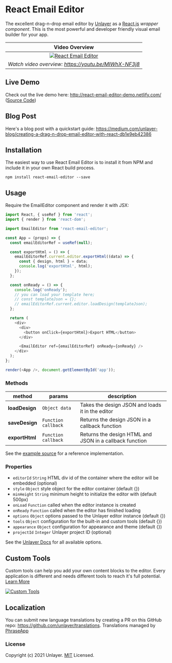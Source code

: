 # React Email Editor

The excellent drag-n-drop email editor by [Unlayer](https://unlayer.com/embed) as a [React.js](http://facebook.github.io/react) _wrapper component_. This is the most powerful and developer friendly visual email builder for your app.

|                                                          Video Overview                                                           |
| :-------------------------------------------------------------------------------------------------------------------------------: |
| [![React Email Editor](https://unroll-assets.s3.amazonaws.com/unlayervideotour.png)](https://www.youtube.com/watch?v=MIWhX-NF3j8) |
|                                       _Watch video overview: https://youtu.be/MIWhX-NF3j8_                                        |

## Live Demo

Check out the live demo here: http://react-email-editor-demo.netlify.com/ ([Source Code](https://github.com/unlayer/react-email-editor/blob/master/demo/src/index.js))

## Blog Post

Here's a blog post with a quickstart guide: https://medium.com/unlayer-blog/creating-a-drag-n-drop-email-editor-with-react-db1e9eb42386

## Installation

The easiest way to use React Email Editor is to install it from NPM and include it in your own React build process.

```
npm install react-email-editor --save
```

## Usage

Require the EmailEditor component and render it with JSX:

```javascript
import React, { useRef } from 'react';
import { render } from 'react-dom';

import EmailEditor from 'react-email-editor';

const App = (props) => {
  const emailEditorRef = useRef(null);

  const exportHtml = () => {
    emailEditorRef.current.editor.exportHtml((data) => {
      const { design, html } = data;
      console.log('exportHtml', html);
    });
  };

  const onReady = () => {
    console.log('onReady');
    // you can load your template here;
    // const templateJson = {};
    // emailEditorRef.current.editor.loadDesign(templateJson);
  };

  return (
    <div>
      <div>
        <button onClick={exportHtml}>Export HTML</button>
      </div>

      <EmailEditor ref={emailEditorRef} onReady={onReady} />
    </div>
  );
};

render(<App />, document.getElementById('app'));
```

### Methods

| method         | params              | description                                             |
| -------------- | ------------------- | ------------------------------------------------------- |
| **loadDesign** | `Object data`       | Takes the design JSON and loads it in the editor        |
| **saveDesign** | `Function callback` | Returns the design JSON in a callback function          |
| **exportHtml** | `Function callback` | Returns the design HTML and JSON in a callback function |

See the [example source](https://github.com/unlayer/react-email-editor/blob/master/demo/src/index.js) for a reference implementation.

### Properties

- `editorId` `String` HTML div id of the container where the editor will be embedded (optional)
- `style` `Object` style object for the editor container (default {})
- `minHeight` `String` minimum height to initialize the editor with (default 500px)
- `onLoad` `Function` called when the editor instance is created
- `onReady` `Function` called when the editor has finished loading
- `options` `Object` options passed to the Unlayer editor instance (default {})
- `tools` `Object` configuration for the built-in and custom tools (default {})
- `appearance` `Object` configuration for appearance and theme (default {})
- `projectId` `Integer` Unlayer project ID (optional)

See the [Unlayer Docs](https://docs.unlayer.com/) for all available options.

## Custom Tools

Custom tools can help you add your own content blocks to the editor. Every application is different and needs different tools to reach it's full potential. [Learn More](https://docs.unlayer.com/docs/custom-tools)

[![Custom Tools](https://unroll-assets.s3.amazonaws.com/custom_tools.png)](https://docs.unlayer.com/docs/custom-tools)

## Localization

You can submit new language translations by creating a PR on this GitHub repo: https://github.com/unlayer/translations. Translations managed by [PhraseApp](https://phraseapp.com)

### License

Copyright (c) 2021 Unlayer. [MIT](LICENSE) Licensed.
